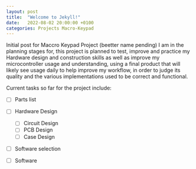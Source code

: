 ```yaml
---
layout: post
title:  "Welcome to Jekyll!"
date:   2022-08-02 20:00:00 +0100
categories: Projects Macro-Keypad
---
```

Initial post for Maccro Keypad Project (beetter name pending) I am in the planning stages for, this project is planned to test, improve and practice my Hardware design and construction skills as well as improve my microcontroller usage and understanding, using a final product that will likely see usage daily to help improve my workflow, in order to judge its quality and the various implementations used to be correct and functional.

Current tasks so far for the project include:
- [ ] Parts list
- [ ] Hardware Design
    - [ ] Circuit Design
    - [ ] PCB Design
    - [ ] Case Design
- [ ] Software selection
- [ ] Software

